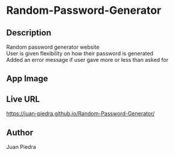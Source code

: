 # Random-Password-Generator

## Description
Random password generator website
<br/>
User is given flexibility on how their password is generated
<br/>
Added an error message if user gave more or less than asked for

## App Image

## Live URL
https://juan-piedra.github.io/Random-Password-Generator/

## Author
Juan Piedra